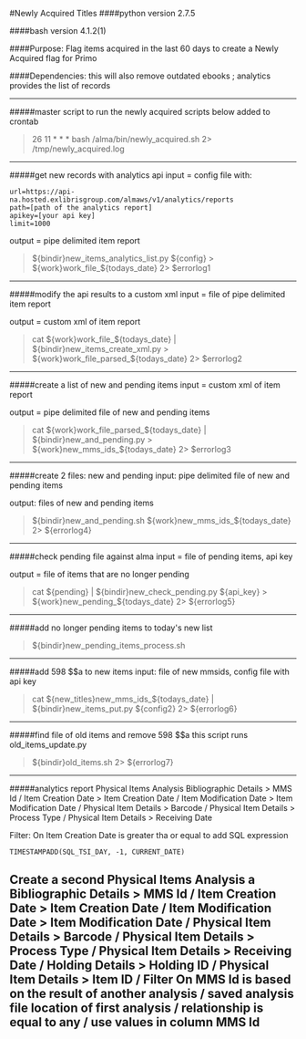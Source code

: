 #Newly Acquired Titles
####python version 2.7.5

####bash version 4.1.2(1)

####Purpose: Flag items acquired in the last 60 days to create a Newly Acquired flag for Primo

####Dependencies: this will also remove outdated ebooks ; analytics provides the list of records

-------------------------------------------------------------------------------------------------

#####master script to run the newly acquired scripts below
added to crontab
>26 11 * * * bash /alma/bin/newly_acquired.sh 2> /tmp/newly_acquired.log

-------------------------------------------------------------------------------------------------

#####get new records with analytics api
input = config file with:
```
url=https://api-na.hosted.exlibrisgroup.com/almaws/v1/analytics/reports
path=[path of the analytics report]
apikey=[your api key]
limit=1000
```
output = pipe delimited item report
>${bindir}new_items_analytics_list.py ${config} > ${work}work_file_${todays_date} 2> $errorlog1

---------------------------------------------------------------------------------------------------

#####modify the api results to a custom xml
input = file of pipe delimited item report

output = custom xml of item report
>cat ${work}work_file_${todays_date} | ${bindir}new_items_create_xml.py > ${work}work_file_parsed_${todays_date} 2> $errorlog2

------------------------------------------------------------------------------------------------------------------------------

#####create a list of new and pending items
input = custom xml of item report

output = pipe delimited file of new and pending items
>cat ${work}work_file_parsed_${todays_date} | ${bindir}new_and_pending.py > ${work}new_mms_ids_${todays_date} 2> $errorlog3

--------------------------------------------------------------------------------------------------------------------------

#####create 2 files: new and pending
input: pipe delimited file of new and pending items

output: files of new and pending items
>${bindir}new_and_pending.sh ${work}new_mms_ids_${todays_date} 2> ${errorlog4}

-------------------------------------------------------------------------------

#####check pending file against alma
input = file of pending items, api key

output = file of items that are no longer pending
>cat ${pending} | ${bindir}new_check_pending.py ${api_key} > ${work}new_pending_${todays_date} 2> ${errorlog5}

-------------------------------------------------------------------------------------------------------------

#####add no longer pending items to today's new list
>${bindir}new_pending_items_process.sh

------------------------------------------------

#####add 598 $$a to new items
input: file of new mmsids, config file with api key
>cat ${new_titles}new_mms_ids_${todays_date} | ${bindir}new_items_put.py ${config2} 2> ${errorlog6}

--------------------------------------------------------------------------------------------------

#####find file of old items and remove 598 $$a
this script runs old_items_update.py
>${bindir}old_items.sh 2> ${errorlog7}
--------------------------------------------------------------------------------------------------

#####analytics report
Physical Items Analysis Bibliographic Details > MMS Id / Item Creation Date > Item Creation Date / Item Modification Date > Item Modification Date / Physical Item Details > Barcode / Physical Item Details > Process Type / Physical Item Details > Receiving Date

Filter: On Item Creation Date is greater tha or equal to add SQL expression
```
TIMESTAMPADD(SQL_TSI_DAY, -1, CURRENT_DATE)
```

Create a second Physical Items Analysis a Bibliographic Details > MMS Id / Item Creation Date > Item Creation Date / Item Modification Date > Item Modification Date / Physical Item Details > Barcode / Physical Item Details > Process Type / Physical Item Details > Receiving Date / Holding Details > Holding ID / Physical Item Details > Item ID / Filter On MMS Id is based on the result of another analysis / saved analysis file location of first analysis / relationship is equal to any / use values in column MMS Id
---------------------------------------------------------------------------------------------------
